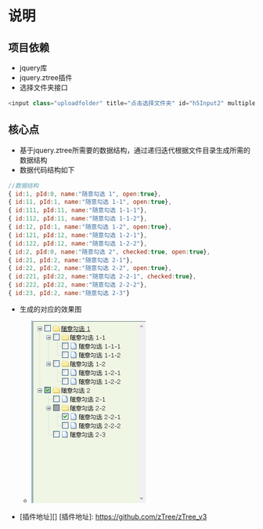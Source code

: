 # 说明
## 项目依赖
- jquery库
- jquery.ztree插件
- 选择文件夹接口
```js
<input class="uploadfolder" title="点击选择文件夹" id="h5Input2" multiple="" webkitdirectory="" accept="*/*" type="file" name="html5uploader" style="cursor:pointer;">
```
## 核心点
- 基于jquery.ztree所需要的数据结构，通过递归迭代根据文件目录生成所需的数据结构
- 数据代码结构如下
```js
//数据结构
{ id:1, pId:0, name:"随意勾选 1", open:true},
{ id:11, pId:1, name:"随意勾选 1-1", open:true},
{ id:111, pId:11, name:"随意勾选 1-1-1"},
{ id:112, pId:11, name:"随意勾选 1-1-2"},
{ id:12, pId:1, name:"随意勾选 1-2", open:true},
{ id:121, pId:12, name:"随意勾选 1-2-1"},
{ id:122, pId:12, name:"随意勾选 1-2-2"},
{ id:2, pId:0, name:"随意勾选 2", checked:true, open:true},
{ id:21, pId:2, name:"随意勾选 2-1"},
{ id:22, pId:2, name:"随意勾选 2-2", open:true},
{ id:221, pId:22, name:"随意勾选 2-2-1", checked:true},
{ id:222, pId:22, name:"随意勾选 2-2-2"},
{ id:23, pId:2, name:"随意勾选 2-3"}
```

- 生成的对应的效果图
  + ![效果图](./images/tree.png)

- [插件地址][]
  [插件地址]: https://github.com/zTree/zTree_v3

